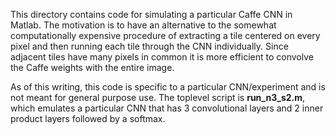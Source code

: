 This directory contains code for simulating a particular Caffe CNN in Matlab.  The motivation is to have an alternative to the somewhat computationally expensive procedure of extracting a tile centered on every pixel and then running each tile through the CNN individually.  Since adjacent tiles have many pixels in common it is more efficient to convolve the Caffe weights with the entire image.

As of this writing, this code is specific to a particular CNN/experiment and is not meant for general purpose use.  The toplevel script is **run_n3_s2.m**, which emulates a particular CNN that has 3 convolutional layers and 2 inner product layers followed by a softmax.


